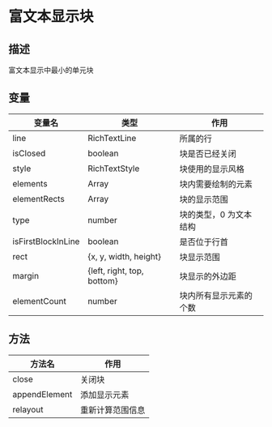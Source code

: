 # 富文本显示块

## 描述
富文本显示中最小的单元块

## 变量
| 变量名                | 类型                         | 作用            |
| -------------      | -------------              | ------------- |
| line               | RichTextLine               | 所属的行          |
| isClosed           | boolean                    | 块是否已经关闭       |
| style              | RichTextStyle              | 块使用的显示风格      |
| elements           | Array                      | 块内需要绘制的元素     |
| elementRects       | Array                      | 块的显示范围        |
| type               | number                     | 块的类型，0 为文本结构  |
| isFirstBlockInLine | boolean                    | 是否位于行首        |
| rect               | {x, y, width, height}      | 块显示范围         |
| margin             | {left, right, top, bottom} | 块显示的外边距       |
| elementCount       | number                     | 块内所有显示元素的个数   |

## 方法
| 方法名           | 作用            |
| ------------- | ------------- |
| close         | 关闭块           |
| appendElement | 添加显示元素        |
| relayout      | 重新计算范围信息      |
